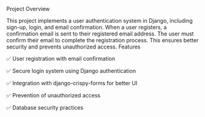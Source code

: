 Project Overview

This project implements a user authentication system in Django, including sign-up, login, and email confirmation. When a user registers, a confirmation email is sent to their registered email address. The user must confirm their email to complete the registration process. This ensures better security and prevents unauthorized access.
Features

✅ User registration with email confirmation

✅ Secure login system using Django authentication

✅ Integration with django-crispy-forms for better UI

✅ Prevention of unauthorized access

✅ Database security practices

